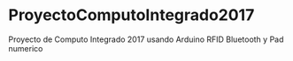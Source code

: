 # ProyectoComputoIntegrado2017
Proyecto de Computo Integrado 2017 usando Arduino RFID Bluetooth y Pad numerico
